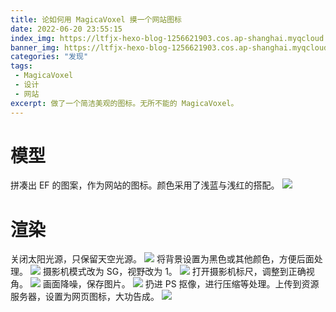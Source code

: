 ```yaml
---
title: 论如何用 MagicaVoxel 摸一个网站图标
date: 2022-06-20 23:55:15
index_img: https://ltfjx-hexo-blog-1256621903.cos.ap-shanghai.myqcloud.com/blog_pic/220620_1/202206202359208.jpg
banner_img: https://ltfjx-hexo-blog-1256621903.cos.ap-shanghai.myqcloud.com/blog_pic/220620_1/202206210031692.png
categories: "发现"
tags:
 - MagicaVoxel
 - 设计
 - 网站
excerpt: 做了一个简洁美观的图标。无所不能的 MagicaVoxel。
---
```

# 模型
拼凑出 EF 的图案，作为网站的图标。颜色采用了浅蓝与浅红的搭配。
![](https://ltfjx-hexo-blog-1256621903.cos.ap-shanghai.myqcloud.com/blog_pic/220620_1/202206210002743.png)
# 渲染
关闭太阳光源，只保留天空光源。
![](https://ltfjx-hexo-blog-1256621903.cos.ap-shanghai.myqcloud.com/blog_pic/220620_1/202206210004411.png)
将背景设置为黑色或其他颜色，方便后面处理。
![](https://ltfjx-hexo-blog-1256621903.cos.ap-shanghai.myqcloud.com/blog_pic/220620_1/202206210004145.png)
摄影机模式改为 SG，视野改为 1。
![](https://ltfjx-hexo-blog-1256621903.cos.ap-shanghai.myqcloud.com/blog_pic/220620_1/202206261001542.png)
打开摄影机标尺，调整到正确视角。
![](https://ltfjx-hexo-blog-1256621903.cos.ap-shanghai.myqcloud.com/blog_pic/220620_1/202206210009704.png)
画面降噪，保存图片。
![](https://ltfjx-hexo-blog-1256621903.cos.ap-shanghai.myqcloud.com/blog_pic/220620_1/202206261001726.png)
扔进 PS 抠像，进行压缩等处理。上传到资源服务器，设置为网页图标，大功告成。
![](https://ltfjx-hexo-blog-1256621903.cos.ap-shanghai.myqcloud.com/blog_pic/220620_1/202206210013839.png)